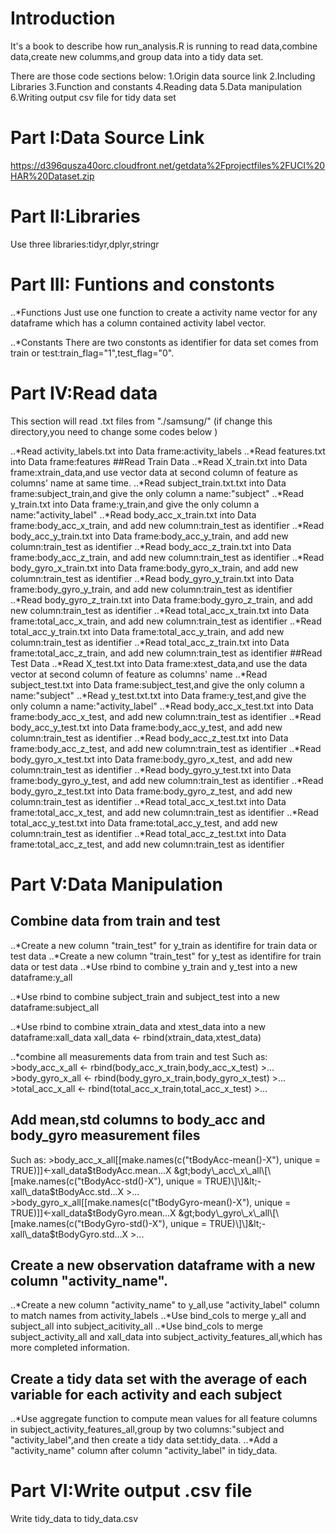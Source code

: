 Introduction
============

It's a book to describe how run\_analysis.R is running to read data,combine data,create new columms,and group data into a tidy data set.

There are those code sections below: 1.Origin data source link 2.Including Libraries 3.Function and constants 4.Reading data 5.Data manipulation 6.Writing output csv file for tidy data set

Part I:Data Source Link
=======================

<https://d396qusza40orc.cloudfront.net/getdata%2Fprojectfiles%2FUCI%20HAR%20Dataset.zip>

Part II:Libraries
=================

Use three libraries:tidyr,dplyr,stringr

Part III: Funtions and constonts
================================

..\*Functions Just use one function to create a activity name vector for any dataframe which has a column contained activity label vector.

..\*Constants There are two constonts as identifier for data set comes from train or test:train\_flag="1",test\_flag="0".

Part IV:Read data
=================

This section will read .txt files from "./samsung/" (if change this directory,you need to change some codes below )

..*Read activity\_labels.txt into Data frame:activity\_labels ..*Read features.txt into Data frame:features \#\#Read Train Data ..*Read X\_train.txt into Data frame:xtrain\_data,and use vector data at second column of feature as columns' name at same time. ..*Read subject\_train.txt.txt into Data frame:subject\_train,and give the only column a name:"subject" ..*Read y\_train.txt into Data frame:y\_train,and give the only column a name:"activity\_label" ..*Read body\_acc\_x\_train.txt into Data frame:body\_acc\_x\_train, and add new column:train\_test as identifier ..*Read body\_acc\_y\_train.txt into Data frame:body\_acc\_y\_train, and add new column:train\_test as identifier ..*Read body\_acc\_z\_train.txt into Data frame:body\_acc\_z\_train, and add new column:train\_test as identifier ..*Read body\_gyro\_x\_train.txt into Data frame:body\_gyro\_x\_train, and add new column:train\_test as identifier ..*Read body\_gyro\_y\_train.txt into Data frame:body\_gyro\_y\_train, and add new column:train\_test as identifier ..*Read body\_gyro\_z\_train.txt into Data frame:body\_gyro\_z\_train, and add new column:train\_test as identifier ..*Read total\_acc\_x\_train.txt into Data frame:total\_acc\_x\_train, and add new column:train\_test as identifier ..*Read total\_acc\_y\_train.txt into Data frame:total\_acc\_y\_train, and add new column:train\_test as identifier ..*Read total\_acc\_z\_train.txt into Data frame:total\_acc\_z\_train, and add new column:train\_test as identifier \#\#Read Test Data ..*Read X\_test.txt into Data frame:xtest\_data,and use the data vector at second column of feature as columns' name ..*Read subject\_test.txt into Data frame:subject\_test,and give the only column a name:"subject" ..*Read y\_test.txt.txt into Data frame:y\_test,and give the only column a name:"activity\_label" ..*Read body\_acc\_x\_test.txt into Data frame:body\_acc\_x\_test, and add new column:train\_test as identifier ..*Read body\_acc\_y\_test.txt into Data frame:body\_acc\_y\_test, and add new column:train\_test as identifier ..*Read body\_acc\_z\_test.txt into Data frame:body\_acc\_z\_test, and add new column:train\_test as identifier ..*Read body\_gyro\_x\_test.txt into Data frame:body\_gyro\_x\_test, and add new column:train\_test as identifier ..*Read body\_gyro\_y\_test.txt into Data frame:body\_gyro\_y\_test, and add new column:train\_test as identifier ..*Read body\_gyro\_z\_test.txt into Data frame:body\_gyro\_z\_test, and add new column:train\_test as identifier ..*Read total\_acc\_x\_test.txt into Data frame:total\_acc\_x\_test, and add new column:train\_test as identifier ..*Read total\_acc\_y\_test.txt into Data frame:total\_acc\_y\_test, and add new column:train\_test as identifier ..*Read total\_acc\_z\_test.txt into Data frame:total\_acc\_z\_test, and add new column:train\_test as identifier

Part V:Data Manipulation
========================

Combine data from train and test
--------------------------------

..*Create a new column "train\_test" for y\_train as identifire for train data or test data ..*Create a new column "train\_test" for y\_test as identifire for train data or test data ..\*Use rbind to combine y\_train and y\_test into a new dataframe:y\_all

..\*Use rbind to combine subject\_train and subject\_test into a new dataframe:subject\_all

..\*Use rbind to combine xtrain\_data and xtest\_data into a new dataframe:xall\_data xall\_data &lt;- rbind(xtrain\_data,xtest\_data)

..\*combine all measurements data from train and test Such as: &gt;body\_acc\_x\_all &lt;- rbind(body\_acc\_x\_train,body\_acc\_x\_test) &gt;... &gt;body\_gyro\_x\_all &lt;- rbind(body\_gyro\_x\_train,body\_gyro\_x\_test) &gt;... &gt;total\_acc\_x\_all &lt;- rbind(total\_acc\_x\_train,total\_acc\_x\_test) &gt;...

Add mean,std columns to body\_acc and body\_gyro measurement files
------------------------------------------------------------------

Such as: &gt;body\_acc\_x\_all\[\[make.names(c("tBodyAcc-mean()-X"), unique = TRUE)\]\]&lt;-xall\_data$tBodyAcc.mean...X &gt;body\_acc\_x\_all\[\[make.names(c("tBodyAcc-std()-X"), unique = TRUE)\]\]&lt;-xall\_data$tBodyAcc.std...X &gt;... &gt;body\_gyro\_x\_all\[\[make.names(c("tBodyGyro-mean()-X"), unique = TRUE)\]\]&lt;-xall\_data$tBodyGyro.mean...X &gt;body\_gyro\_x\_all\[\[make.names(c("tBodyGyro-std()-X"), unique = TRUE)\]\]&lt;-xall\_data$tBodyGyro.std...X &gt;...

Create a new observation dataframe with a new column "activity\_name".
----------------------------------------------------------------------

..*Create a new column "activity\_name" to y\_all,use "activity\_label" column to match names from activity\_labels ..*Use bind\_cols to merge y\_all and subject\_all into subject\_acitivity\_all ..\*Use bind\_cols to merge subject\_activity\_all and xall\_data into subject\_activity\_features\_all,which has more completed information.

Create a tidy data set with the average of each variable for each activity and each subject
-------------------------------------------------------------------------------------------

..*Use aggregate function to compute mean values for all feature columns in subject\_activity\_features\_all,group by two columns:"subject and "activity\_label",and then create a tidy data set:tidy\_data. ..*Add a "activity\_name" column after column "activity\_label" in tidy\_data.

Part VI:Write output .csv file
==============================

Write tidy\_data to tidy\_data.csv
